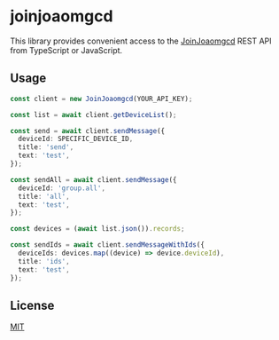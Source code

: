# joinjoaomgcd

This library provides convenient access to the
[JoinJoaomgcd](https://joaoapps.com/join/) REST API from TypeScript or
JavaScript.

## Usage

```ts
const client = new JoinJoaomgcd(YOUR_API_KEY);

const list = await client.getDeviceList();

const send = await client.sendMessage({
  deviceId: SPECIFIC_DEVICE_ID,
  title: 'send',
  text: 'test',
});

const sendAll = await client.sendMessage({
  deviceId: 'group.all',
  title: 'all',
  text: 'test',
});

const devices = (await list.json()).records;

const sendIds = await client.sendMessageWithIds({
  deviceIds: devices.map((device) => device.deviceId),
  title: 'ids',
  text: 'test',
});
```

## License

[MIT](./LICENSE.md)
